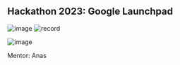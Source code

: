 ## Hackathon 2023: Google Launchpad
![image](https://github.com/sondosaabed/PalTaqdeer/assets/65151701/ad7f1cb5-5d3a-487e-a340-d387585a3742)
![record](https://github.com/sondosaabed/PalTaqdeer/assets/65151701/334c4f1c-9229-4ad6-931b-a49110c83f23)

![image](https://github.com/sondosaabed/PalTaqdeer/assets/65151701/2e22bac8-c4e4-4247-a4ab-e857c39d83c3)

Mentor: Anas
